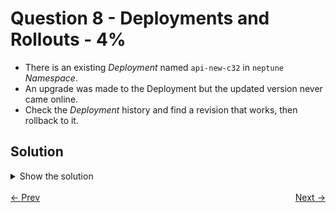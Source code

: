 # Question 8 - Deployments and Rollouts - 4%

- There is an existing *Deployment* named `api-new-c32` in `neptune` *Namespace*.
- An upgrade was made to the Deployment but the updated version never came online.
- Check the *Deployment* history and find a revision that works, then rollback to it.

## Solution

<details>
  <summary>Show the solution</summary>

### List the Deployment

```shell
k -n neptune get deploy api-new-c32
NAME          READY   UP-TO-DATE   AVAILABLE   AGE
api-new-c32   0/3     1            0           71s
```

### List the Pods

You could get something different.

```shell
k -n neptune get pods
NAME                           READY   STATUS             RESTARTS   AGE
api-new-c32-5957d59bcb-mkgtb   0/1     ErrImagePull       0          64s
api-new-c32-79b499db9f-jfbjr   1/1     Running            0          65s
api-new-c32-79b499db9f-mmdtc   1/1     Running            0          65s
api-new-c32-c9cdb5f85-lmchm    0/1     ImagePullBackOff   0          64s
```

### Check Deployment History

```shell
k -n neptune rollout history deployment/api-new-c32
deployment.apps/api-new-c32 
REVISION  CHANGE-CAUSE
1         <none>
2         kubectl set image deployment/api-new-c32 nginx=ngnix:1.26.2 --namespace=neptune --record=true
3         kubectl set image deployment/api-new-c32 nginx=ngnix:1.26.3 --namespace=neptune --record=true
4         kubectl set image deployment/api-new-c32 nginx=ngnix:1.26.4 --namespace=neptune --record=true
5         kubectl set image deployment/api-new-c32 nginx=ngnix:1.26.5 --namespace=neptune --record=true
```

### Rollback to Working Revision

```shell
k -n neptune rollout undo deployment/api-new-c32 --to-revision=1
deployment.apps/api-new-c32 rolled back
```

### Validate the Deployment

```shell
k -n neptune get deploy api-new-c32
NAME          READY   UP-TO-DATE   AVAILABLE   AGE
api-new-c32   3/3     3            3           8m46s
```

### Validate Pods in the Deployment

```shell
k -n neptune get pods
NAME                           READY   STATUS    RESTARTS   AGE
api-new-c32-79b499db9f-drjff   1/1     Running   0          103s
api-new-c32-79b499db9f-g9hgz   1/1     Running   0          105s
api-new-c32-79b499db9f-w4ml7   1/1     Running   0          97s
```

### Validate Deployment History (not necessary)

````shell
k -n neptune rollout history deployment/api-new-c32
deployment.apps/api-new-c32 
REVISION  CHANGE-CAUSE
2         kubectl set image deployment/api-new-c32 nginx=ngnix:1.26.2 --namespace=neptune --record=true
3         kubectl set image deployment/api-new-c32 nginx=ngnix:1.26.3 --namespace=neptune --record=true
4         kubectl set image deployment/api-new-c32 nginx=ngnix:1.26.4 --namespace=neptune --record=true
5         kubectl set image deployment/api-new-c32 nginx=ngnix:1.26.5 --namespace=neptune --record=true
6         <none>
````

## Resources

- [Update resources](https://kubernetes.io/docs/reference/kubectl/quick-reference/#updating-resources)

</details>

<br>
<div style="display: flex; justify-content: space-between;">
  <a href="07-pods-and-namespaces.md" style="text-align: left;">&larr; Prev</a>
  <a href="09-pod-to-deployment.md" style="text-align: right;">Next &rarr;</a>
</div>